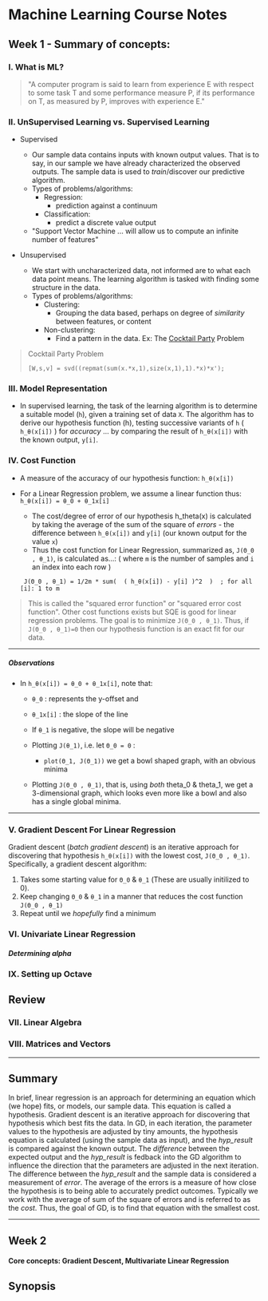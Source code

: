 # Machine Learning Course Notes

## Week 1 - Summary of concepts:

### I. What is ML?

> "A computer program is said to learn from experience E with respect to some task T and some performance measure P, if its performance on T, as measured by P, improves with experience E."

### II. UnSupervised Learning vs. Supervised Learning

  + Supervised
 	- Our sample data contains inputs with known output values. That is to say, in our sample we have already characterized the observed outputs. The sample data is used to _train_/discover our predictive algorithm.
 	+ Types of problems/algorithms:
 		- Regression:
 		  - prediction against a continuum
 		- Classification:
 		  - predict a discrete value output
 	- "Support Vector Machine ... will allow us to compute an infinite number of features"

  + Unsupervised
 	- We start with uncharacterized data, not informed are to what each data point means. The learning algorithm is tasked with finding some structure in the data.
 	+ Types of problems/algorithms:
 		+ Clustering:
 			- Grouping the data based, perhaps on degree of _similarity_ between features, or content
 		+ Non-clustering:
 			- Find a pattern in the data. Ex: The [Cocktail Party](https://en.wikipedia.org/wiki/Cocktail_party_effect) Problem

> Cocktail Party Problem
>```
> [W,s,v] = svd((repmat(sum(x.*x,1),size(x,1),1).*x)*x');
>```


### III. Model Representation

  - In supervised learning, the task of the learning algorithm is to determine a suitable model (`h`), given a training set of data `X`. The algorithm has to derive our hypothesis function (h), testing successive variants of `h` ( `h_θ(x[i])` ) for _accuracy_ ... by comparing the result of `h_θ(x[i])` with the known output, `y[i]`.

### IV. Cost Function

  - A measure of the accuracy of our hypothesis function: `h_θ(x[i])`
  - For a Linear Regression problem, we assume a linear function thus:
		```
		h_θ(x[i]) = θ_0 + θ_1x[i]
		```
	- The cost/degree of error of our hypothesis h_theta(x) is calculated by taking the average of the sum of the square of _errors_ - the difference between `h_θ(x[i])` and `y[i]` (our known output for the value `x`)
	- Thus the cost function for Linear Regression, summarized as, `J(Θ_0 , θ_1)`, is calculated as...: ( where `m` is the number of samples and `i` an index into each row )
	
	```
	 J(Θ_0 , θ_1) = 1/2m * sum(  ( h_θ(x[i]) - y[i] )^2  )  ; for all [i]: 1 to m
	```
> This is called the "squared error function" or "squared error cost function". Other cost functions exists but SQE is good for linear regression problems. The goal is to minimize `J(Θ_0 , θ_1)`. Thus, if `J(Θ_0 , θ_1)=0` then our hypothesis function is an exact fit for our data.

____

##### Observations

- In `h_θ(x[i]) = θ_0 + θ_1x[i]`, note that:
	
  - `θ_0` 		: represents the y-offset and
  - `θ_1x[i]`	: the slope of the line
  - If `θ_1` is negative, the slope will be negative
  - Plotting `J(θ_1)`, i.e. let `Θ_0 = 0` :
  	- `plot(Θ_1, J(Θ_1))` we get a bowl shaped graph, with an obvious minima

  - Plotting `J(Θ_0 , θ_1)`, that is, using *both* theta_0 & theta_1, we get a 3-dimensional graph, which looks even more like a bowl and also has a single global minima.

____

### V. Gradient Descent For Linear Regression

Gradient descent (*batch gradient descent*) is an iterative approach for discovering that hypothesis `h_θ(x[i])` with the lowest cost, `J(Θ_0 , θ_1)`. Specifically, a gradient descent algorithm:

1. Takes some starting value for `Θ_0` & `θ_1` (These are usually initilized to 0).
2. Keep changing `Θ_0` & `θ_1` in a manner that reduces the cost function `J(Θ_0 , θ_1)`
3. Repeat until we _hopefully_ find a minimum


### VI. Univariate Linear Regression

##### Determining alpha

### IX. Setting up Octave


## Review

### VII. Linear Algebra

### VIII. Matrices and Vectors

____

## Summary

In brief, linear regression is an approach for determining an equation which (we hope) fits, or models, our sample data. This equation is called a hypothesis.
Gradient descent is an iterative approach for discovering that hypothesis which best fits the data. In GD, in each iteration, the parameter values to the hypothesis are adjusted by tiny amounts, the hypothesis equation is calculated (using the sample data as input), and the _hyp_result_ is compared against the known output. The _difference_ between the expected output and the _hyp_result_ is fedback into the GD algorithm to influence the direction that the parameters are adjusted in the next iteration.
The difference between the _hyp_result_ and the sample data is considered a measurement of *error*. The average of the errors is a measure of how close the hypothesis is to being able to accurately predict outcomes.
Typically we work with the average of sum of the square of errors and is referred to as the *cost*. Thus, the goal of GD, is to find that equation with the smallest cost.

----


## Week 2
#### Core concepts: Gradient Descent, Multivariate Linear Regression
## Synopsis

